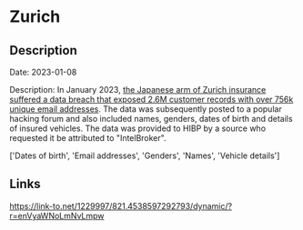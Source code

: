 # Zurich

## Description

Date: 2023-01-08

Description:
In January 2023, <a href="https://therecord.media/millions-of-aflac-zurich-insurance-customers-in-japan-have-data-leaked-after-breach/" target="_blank" rel="noopener">the Japanese arm of Zurich insurance suffered a data breach that exposed 2.6M customer records with over 756k unique email addresses</a>. The data was subsequently posted to a popular hacking forum and also included names, genders, dates of birth and details of insured vehicles. The data was provided to HIBP by a source who requested it be attributed to &quot;IntelBroker&quot;.


['Dates of birth', 'Email addresses', 'Genders', 'Names', 'Vehicle details']

## Links

https://link-to.net/1229997/821.4538597292793/dynamic/?r=enVyaWNoLmNvLmpw